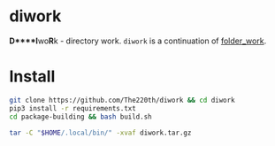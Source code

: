 # diwork

**D****I**wo**R**k - directory work. `diwork` is a continuation of [folder_work](https://github.com/The220th/folder_work).


# Install

``` bash
git clone https://github.com/The220th/diwork && cd diwork
pip3 install -r requirements.txt
cd package-building && bash build.sh

tar -C "$HOME/.local/bin/" -xvaf diwork.tar.gz
```
